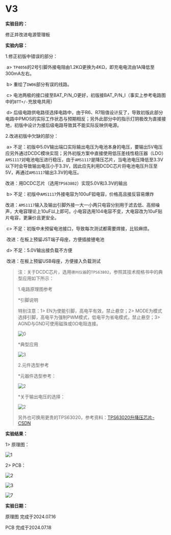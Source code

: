# V3

**实验目的：**

修正并改进电源管理板

**实验内容：**

1.修正初版中错误的部分：

​	a> `TP4056`的2号引脚外接电阻由1.2KΩ更换为4KΩ，即充电电流由1A降低至300mA左右。

​	b> 重绘了`DW06`部分有误的线路。

​	c> 电池两极的接口接至BAT_P/N_O更好，初版接BAT_P/N_I（事实上参考电路图中的`BTT+/-`充放电共用）

​	d> 后级电路供电路径选择电路中，由于R6、R7阻值设计反了，导致初版此部分电路中PMOS的实际工作状态与预期相反；另外此部分中的指示灯阴极改为直接接地，初版中设计为接后级电路导致其不能实际反映供电源。

2.改进初版中欠缺的部分：

​	a> 不足：初版中5.0V输出端口实际输出电压为电池本身的电压，要输出5V电压应另外通过DCDC模块实现；另外初版方案中直接使用低压差线性稳压器（LDO）`AMS1117`对电池电压进行稳压，由于`AMS1117`是降压芯片，当电池电压降低至3.3V以下时会导致输出电压小于3.3V，因此应先利用DCDC芯片将电池电压升压至5V，再通过`AMS1117`输出3.3V的电压。

​	     改进：用DCDC芯片（选用`TPS63802`）实现5.0V和3.3V的输出

​	b> 不足：初版中`AMS1117`外接电容为100uF钽电容，价格高且接反容易爆炸

​	     改进：`AMS1117`输入及输出引脚外接一大一小两只电容分别用于滤去低、高频噪声，大电容理论上10uF以上即可。小电容选用104电容不变，大电容改为10uF贴片电容，更廉价且更安全。

​	c> 不足：初版中未预留电池接口，导致每次测试都需要焊接，比较麻烦。

​	     改进：在板上预留JST端子母座，方便插接锂电池

​	d> 不足：5.0V输出接负载不方便

​	     改进：在板上预留USB母座，方便接入负载测试

> 注：关于DCDC芯片，选用`德州仪器`的`TPS63802`，参照其技术规格书中的典型应用如下所示：
>
> 1.电路原理图参考
>
> *引脚说明
>
> 特别注意：1> EN为使能引脚，高电平有效，禁止悬空；2> MODE为模式选择引脚，高电平为强制PWM模式，低电平为省电模式，禁止悬空；3> AGND与GND可使用磁珠或0Ω电阻连接。
>
> ![0](Pics\0.png)
>
> *典型应用
>
> ![3](Pics\3.png)
>
> 2.元件选型参考
>
> *元器件选型参考：
>
> ![2](Pics\2.png)
>
> *关于输出电压的选择：
>
> ![2](Pics\1.png)
>
> 另外也可换用更贵的TPS63020，参考资料：[TPS63020升降压芯片-CSDN](https://blog.csdn.net/weixin_45829708/article/details/124892787)



**实验结果：**

1> 原理图：

![1](Pics\4.png)

2> PCB：

![2](Pics\5.png)

![3](Pics\6.png)

![7](Pics\7.png)

**实验日期：**

原理图	完成于2024.07.16

PCB	    完成于2024.07.18

